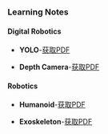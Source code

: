 ### Learning Notes

#### Digital Robotics

- **YOLO**-[获取PDF](/documents/notes/yolo学习笔记.pdf)

- **Depth Camera**-[获取PDF](/documents/notes/深度视觉目标检测.pdf)

#### Robotics

- **Humanoid**-[获取PDF](/documents/notes/Humanoid-Teleoperation.pdf)

- **Exoskeleton**-[获取PDF](/documents/notes/hip-exoskeleton.pdf)

